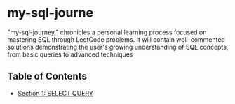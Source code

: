 # my-sql-journe
"my-sql-journey," chronicles a personal learning process focused on mastering SQL through LeetCode problems. It will contain well-commented solutions demonstrating the user's growing understanding of SQL concepts, from basic queries to advanced techniques

## Table of Contents

* [Section 1: SELECT QUERY](./docs/tutorials/index.md)
    <!-- * [Subsection 1.1: WHERE](./docs/tutorials/index.md) -->
